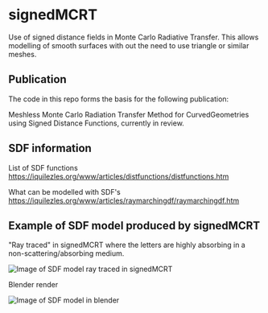 # signedMCRT
Use of signed distance fields in Monte Carlo Radiative Transfer.
This allows modelling of smooth surfaces with out the need to use triangle or similar meshes.

## Publication
The code in this repo forms the basis for the following publication:

Meshless Monte Carlo Radiation Transfer Method for CurvedGeometries using Signed Distance Functions, currently in review.

## SDF information
List of SDF functions
https://iquilezles.org/www/articles/distfunctions/distfunctions.htm

What can be modelled with SDF's
https://iquilezles.org/www/articles/raymarchingdf/raymarchingdf.htm

## Example of SDF model produced by signedMCRT

"Ray traced" in signedMCRT where the letters are highly absorbing in a non-scattering/absorbing medium.

![Image of SDF model ray traced in signedMCRT](https://github.com/lewisfish/signedMCRT/raw/main/omg_logo_sdf.png)

Blender render

![Image of SDF model in blender](https://github.com/lewisfish/signedMCRT/raw/main/blender-omg-smooth.png)
